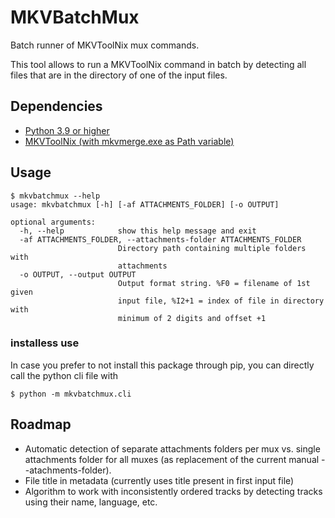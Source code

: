# MKVBatchMux
Batch runner of MKVToolNix mux commands.

This tool allows to run a MKVToolNix command in batch by detecting all files that are in the directory of one of the input files.

## Dependencies
-  [Python 3.9 or higher](https://www.python.org/downloads/)
-  [MKVToolNix (with mkvmerge.exe as Path variable)](https://www.fosshub.com/MKVToolNix.html)

## Usage
```console
$ mkvbatchmux --help
usage: mkvbatchmux [-h] [-af ATTACHMENTS_FOLDER] [-o OUTPUT]

optional arguments:
  -h, --help            show this help message and exit
  -af ATTACHMENTS_FOLDER, --attachments-folder ATTACHMENTS_FOLDER
                        Directory path containing multiple folders with
                        attachments
  -o OUTPUT, --output OUTPUT
                        Output format string. %F0 = filename of 1st given
                        input file, %I2+1 = index of file in directory with
                        minimum of 2 digits and offset +1
```

### installess use
In case you prefer to not install this package through pip, you can directly call the python cli file with
```console
$ python -m mkvbatchmux.cli
```

## Roadmap
- Automatic detection of separate attachments folders per mux vs. single attachments folder for all muxes (as replacement of the  current manual --atachments-folder).
- File title in metadata (currently uses title present in first input file)
- Algorithm to work with inconsistently ordered tracks by detecting tracks using their name, language, etc.